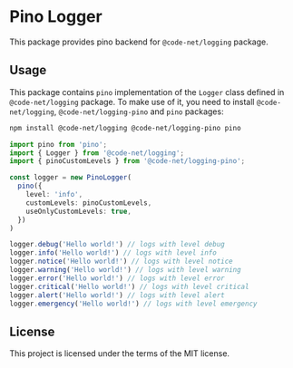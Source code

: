 # Pino Logger

This package provides pino backend for `@code-net/logging` package.

## Usage

This package contains `pino` implementation of the `Logger` class defined in `@code-net/logging` package. To make use of it, you need to install `@code-net/logging`, `@code-net/logging-pino` and `pino` packages:

```bash
npm install @code-net/logging @code-net/logging-pino pino
```

```ts
import pino from 'pino';
import { Logger } from '@code-net/logging';
import { pinoCustomLevels } from '@code-net/logging-pino';

const logger = new PinoLogger(
  pino({
    level: 'info',
    customLevels: pinoCustomLevels,
    useOnlyCustomLevels: true,
  })
)

logger.debug('Hello world!') // logs with level debug
logger.info('Hello world!') // logs with level info
logger.notice('Hello world!') // logs with level notice
logger.warning('Hello world!') // logs with level warning
logger.error('Hello world!') // logs with level error
logger.critical('Hello world!') // logs with level critical
logger.alert('Hello world!') // logs with level alert
logger.emergency('Hello world!') // logs with level emergency
```

## License

This project is licensed under the terms of the MIT license.
